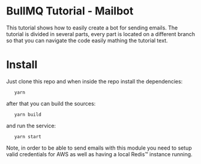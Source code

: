

# BullMQ Tutorial - Mailbot

This tutorial shows how to easily create a bot for sending emails.
The tutorial is divided in several parts, every part is located on a different branch so
that you can navigate the code easily mathing the tutorial text.


# Install

Just clone this repo and when inside the repo install the dependencies:

```
   yarn
```

after that you can build the sources:

```
   yarn build
```

and run the service:

```
   yarn start
```

Note, in order to be able to send emails with this module you need to
setup valid credentials for AWS as well as having a local Redis™ instance running.

